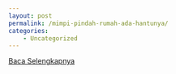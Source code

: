 ```yaml
---
layout: post
permalink: /mimpi-pindah-rumah-ada-hantunya/
categories:
    - Uncategorized
---
```


[Baca Selengkapnya](/08)
